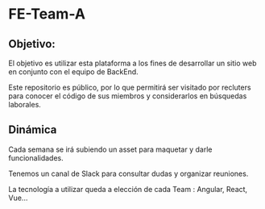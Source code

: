 # FE-Team-A
## Objetivo: ##
El objetivo es utilizar esta plataforma a los fines de desarrollar un sitio web en conjunto con el equipo de BackEnd.

Este repositorio es público, por lo que permitirá ser visitado por recluters para conocer el código de sus miembros y considerarlos en búsquedas laborales.

## Dinámica ##
Cada semana se irá subiendo un asset para maquetar y darle funcionalidades. 

Tenemos un canal de Slack para consultar dudas y organizar reuniones.

La tecnología a utilizar queda a elección de cada Team : Angular, React, Vue...
